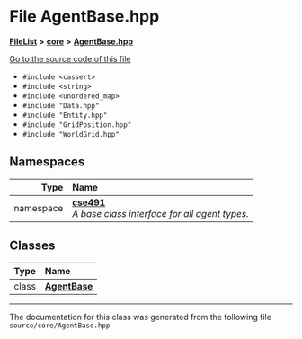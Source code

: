 

# File AgentBase.hpp



[**FileList**](files.md) **>** [**core**](dir_0d27ce74e9bd514c31e1d63efab6b388.md) **>** [**AgentBase.hpp**](_agent_base_8hpp.md)

[Go to the source code of this file](_agent_base_8hpp_source.md)



* `#include <cassert>`
* `#include <string>`
* `#include <unordered_map>`
* `#include "Data.hpp"`
* `#include "Entity.hpp"`
* `#include "GridPosition.hpp"`
* `#include "WorldGrid.hpp"`













## Namespaces

| Type | Name |
| ---: | :--- |
| namespace | [**cse491**](namespacecse491.md) <br>_A base class interface for all agent types._  |


## Classes

| Type | Name |
| ---: | :--- |
| class | [**AgentBase**](classcse491_1_1_agent_base.md) <br> |



















































------------------------------
The documentation for this class was generated from the following file `source/core/AgentBase.hpp`


